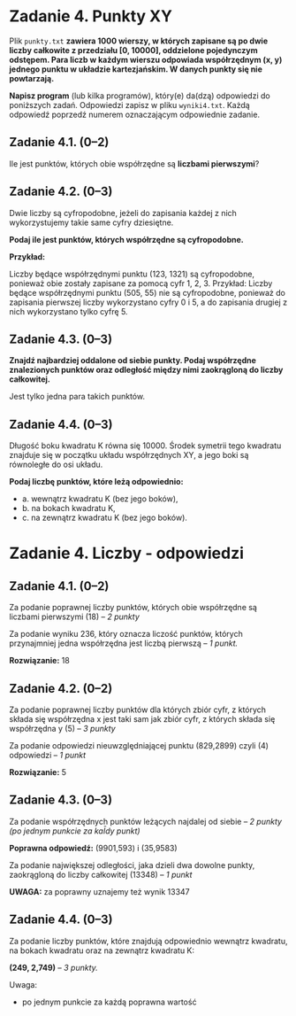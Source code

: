 Zadanie 4. Punkty XY
=================

Plik `punkty.txt` **zawiera 1000 wierszy, w których zapisane są po dwie liczby całkowite
z przedziału [0, 10000], oddzielone pojedynczym odstępem. Para liczb w każdym wierszu
odpowiada współrzędnym (x, y) jednego punktu w układzie kartezjańskim. W danych punkty
się nie powtarzają.**

**Napisz program** (lub kilka programów), który(e) da(dzą) odpowiedzi do poniższych zadań. Odpowiedzi zapisz
w pliku  `wyniki4.txt`. Każdą odpowiedź poprzedź numerem oznaczającym odpowiednie zadanie.
## Zadanie 4.1. (0–2)

Ile jest punktów, których obie współrzędne są **liczbami pierwszymi**? 

## Zadanie 4.2. (0–3)

Dwie liczby są cyfropodobne, jeżeli do zapisania każdej z nich wykorzystujemy takie same cyfry dziesiętne.

**Podaj ile jest punktów, których współrzędne są cyfropodobne.**


**Przykład:**


Liczby będące współrzędnymi punktu (123, 1321) są cyfropodobne, ponieważ
obie zostały zapisane za pomocą cyfr 1, 2, 3.
Przykład:
Liczby będące współrzędnymi punktu (505, 55) nie są cyfropodobne, ponieważ
do zapisania pierwszej liczby wykorzystano cyfry 0 i 5, a do zapisania drugiej z nich
wykorzystano tylko cyfrę 5.

## Zadanie 4.3. (0–3)

**Znajdź najbardziej oddalone od siebie punkty. Podaj współrzędne znalezionych punktów oraz
odległość między nimi zaokrągloną do liczby całkowitej.**

Jest tylko jedna para takich punktów.

## Zadanie 4.4. (0–3)

Długość boku kwadratu K równa się 10000. Środek symetrii tego kwadratu znajduje się
w początku układu współrzędnych XY, a jego boki są równoległe do osi układu. 

**Podaj liczbę punktów, które leżą odpowiednio:**
- a. wewnątrz kwadratu K (bez jego boków),
- b. na bokach kwadratu K,
- c. na zewnątrz kwadratu K (bez jego boków). 

Zadanie 4. Liczby - odpowiedzi
=================

## Zadanie 4.1. (0–2)

Za podanie poprawnej liczby punktów, których obie współrzędne są
liczbami pierwszymi (18) – *2 punkty*

Za podanie wyniku 236, który oznacza liczość punktów, których
przynajmniej jedna współrzędna jest liczbą pierwszą – *1 punkt.* 

**Rozwiązanie:**
18

## Zadanie 4.2. (0–2)
Za podanie poprawnej liczby punktów dla których zbiór cyfr, z
których składa się współrzędna x jest taki sam jak zbiór cyfr, z
których składa się współrzędna y (5) – *3 punkty*

Za podanie odpowiedzi nieuwzględniającej punktu (829,2899) czyli
(4) odpowiedzi – *1 punkt*

**Rozwiązanie:**
5

## Zadanie 4.3. (0–3)
Za podanie współrzędnych punktów leżących najdalej od siebie – *2
punkty (po jednym punkcie za kaĪdy punkt)*

**Poprawna odpowiedź:** 
(9901,593) i (35,9583)

Za podanie największej odległości, jaka dzieli dwa dowolne punkty,
zaokrągloną do liczby całkowitej (13348) – *1 punkt*

**UWAGA:** za poprawny uznajemy też wynik 13347

## Zadanie 4.4. (0–3)
Za podanie liczby punktów, które znajdują odpowiednio wewnątrz
kwadratu, na bokach kwadratu oraz na zewnątrz kwadratu K:

**(249, 2,749)** – *3 punkty.*

Uwaga:
- po jednym punkcie za każdą poprawna wartość
